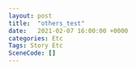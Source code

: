 ```yaml
---
layout: post
title:  "others_test"
date:   2021-02-07 16:00:00 +0000
categories: Etc
Tags: Story Etc
SceneCode: []
---
```

